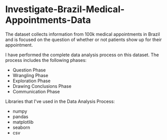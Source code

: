 # Investigate-Brazil-Medical-Appointments-Data
The dataset collects information from 100k medical appointments in Brazil and is focused on the question of whether or not patients show up for their appointment.

I have performed the complete data analysis process on this dataset. The process includes the following phases: 
- Question Phase
- Wrangling Phase
- Exploration Phase
- Drawing Conclusions Phase
- Communication Phase

Libraries that I've used in the Data Analysis Process: 
- numpy
- pandas
- matplotlib
- seaborn
- csv
